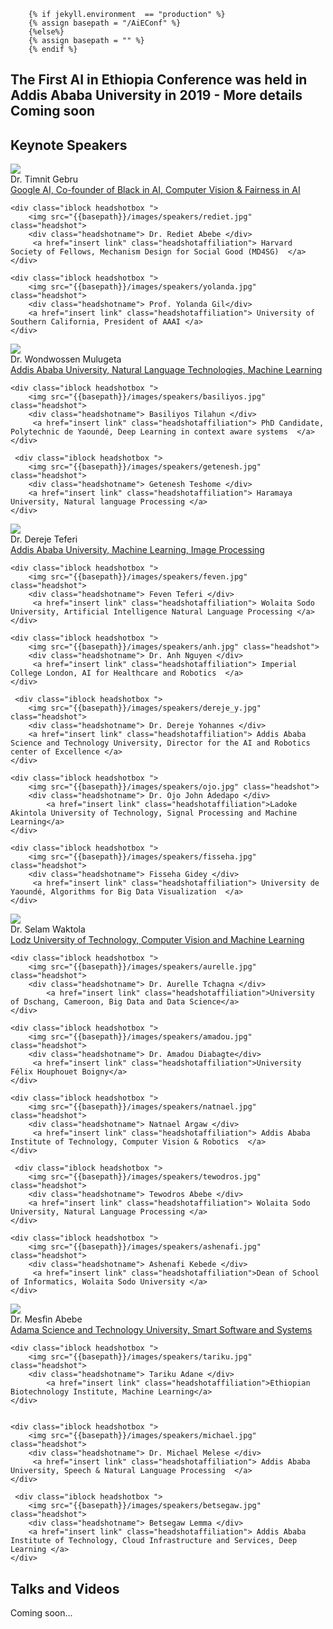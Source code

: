 

        {% if jekyll.environment  == "production" %}
        {% assign basepath = "/AiEConf" %}
        {%else%}
        {% assign basepath = "" %}
        {% endif %}
       
 <!-- ## AI in Ethiopia Conference Organizers--> 

## The First AI in Ethiopia Conference was held in Addis Ababa University in 2019 - More details Coming soon
## Keynote Speakers

<div>
    <div class="iblock headshotbox "> 
        <img src="{{basepath}}/images/speakers/timnit.jpg" class="headshot">
        <div class="headshotname"> Dr. Timnit Gebru </div>
            <a href="insert link" class="headshotaffiliation">Google AI, Co-founder of Black in AI, Computer Vision & Fairness in AI</a>
    </div>
    
    <div class="iblock headshotbox "> 
        <img src="{{basepath}}/images/speakers/rediet.jpg" class="headshot">
        <div class="headshotname"> Dr. Rediet Abebe </div>
         <a href="insert link" class="headshotaffiliation"> Harvard Society of Fellows, Mechanism Design for Social Good (MD4SG)  </a>
    </div>

    <div class="iblock headshotbox "> 
        <img src="{{basepath}}/images/speakers/yolanda.jpg" class="headshot">
        <div class="headshotname"> Prof. Yolanda Gil</div>
        <a href="insert link" class="headshotaffiliation"> University of Southern California, President of AAAI </a> 
    </div> 



</div>
    
<div>
    <div class="iblock headshotbox "> 
        <img src="{{basepath}}/images/speakers/wondwossen.jpg" class="headshot">
        <div class="headshotname"> Dr. Wondwossen Mulugeta </div>
            <a href="insert link" class="headshotaffiliation"> Addis Ababa University, Natural Language Technologies, Machine Learning </a>
    </div>

    <div class="iblock headshotbox "> 
        <img src="{{basepath}}/images/speakers/basiliyos.jpg" class="headshot">
        <div class="headshotname"> Basiliyos Tilahun </div>
         <a href="insert link" class="headshotaffiliation"> PhD Candidate, Polytechnic de Yaoundé, Deep Learning in context aware systems  </a>
    </div>

     <div class="iblock headshotbox "> 
        <img src="{{basepath}}/images/speakers/getenesh.jpg" class="headshot">
        <div class="headshotname"> Getenesh Teshome </div>
        <a href="insert link" class="headshotaffiliation"> Haramaya University, Natural language Processing </a> 
    </div> 


</div>

    
<div>
    <div class="iblock headshotbox "> 
        <img src="{{basepath}}/images/speakers/dereje_t.jpg" class="headshot">
        <div class="headshotname"> Dr. Dereje Teferi </div>
            <a href="insert link" class="headshotaffiliation">Addis Ababa University, Machine Learning, Image Processing</a>
    </div>
    
    <div class="iblock headshotbox "> 
        <img src="{{basepath}}/images/speakers/feven.jpg" class="headshot">
        <div class="headshotname"> Feven Teferi </div>
         <a href="insert link" class="headshotaffiliation"> Wolaita Sodo University, Artificial Intelligence Natural Language Processing </a>
    </div>

    <div class="iblock headshotbox "> 
        <img src="{{basepath}}/images/speakers/anh.jpg" class="headshot">
        <div class="headshotname"> Dr. Anh Nguyen </div>
         <a href="insert link" class="headshotaffiliation"> Imperial College London, AI for Healthcare and Robotics  </a>
    </div>

  
</div>


<div>

     <div class="iblock headshotbox "> 
        <img src="{{basepath}}/images/speakers/dereje_y.jpg" class="headshot">
        <div class="headshotname"> Dr. Dereje Yohannes </div>
        <a href="insert link" class="headshotaffiliation"> Addis Ababa Science and Technology University, Director for the AI and Robotics center of Excellence </a> 
    </div> 

    <div class="iblock headshotbox "> 
        <img src="{{basepath}}/images/speakers/ojo.jpg" class="headshot">
        <div class="headshotname"> Dr. Ojo John Adedapo </div>
            <a href="insert link" class="headshotaffiliation">Ladoke Akintola University of Technology, Signal Processing and Machine Learning</a>
    </div>

    <div class="iblock headshotbox "> 
        <img src="{{basepath}}/images/speakers/fisseha.jpg" class="headshot">
        <div class="headshotname"> Fisseha Gidey </div>
         <a href="insert link" class="headshotaffiliation"> University de Yaoundé, Algorithms for Big Data Visualization  </a>
    </div>


</div>


<div>

<div class="iblock headshotbox "> 
        <img src="{{basepath}}/images/speakers/selam.jpg" class="headshot">
        <div class="headshotname"> Dr. Selam Waktola </div>
        <a href="insert link" class="headshotaffiliation"> Lodz University of Technology, Computer Vision and Machine Learning </a> 
    </div> 

    <div class="iblock headshotbox "> 
        <img src="{{basepath}}/images/speakers/aurelle.jpg" class="headshot">
        <div class="headshotname"> Dr. Aurelle Tchagna </div>
            <a href="insert link" class="headshotaffiliation">University of Dschang, Cameroon, Big Data and Data Science</a>
    </div>
    
    <div class="iblock headshotbox "> 
        <img src="{{basepath}}/images/speakers/amadou.jpg" class="headshot">
        <div class="headshotname"> Dr. Amadou Diabagte</div>
         <a href="insert link" class="headshotaffiliation">University Félix Houphouet Boigny</a>
    </div>

</div>



<div>

    <div class="iblock headshotbox "> 
        <img src="{{basepath}}/images/speakers/natnael.jpg" class="headshot">
        <div class="headshotname"> Natnael Argaw </div>
         <a href="insert link" class="headshotaffiliation"> Addis Ababa Institute of Technology, Computer Vision & Robotics  </a>
    </div>

     <div class="iblock headshotbox "> 
        <img src="{{basepath}}/images/speakers/tewodros.jpg" class="headshot">
        <div class="headshotname"> Tewodros Abebe </div>
        <a href="insert link" class="headshotaffiliation"> Wolaita Sodo University, Natural Language Processing </a> 
    </div> 

    <div class="iblock headshotbox "> 
        <img src="{{basepath}}/images/speakers/ashenafi.jpg" class="headshot">
        <div class="headshotname"> Ashenafi Kebede </div>
         <a href="insert link" class="headshotaffiliation">Dean of School of Informatics, Wolaita Sodo University </a>
    </div>

<div>

<div>
    <div class="iblock headshotbox "> 
        <img src="{{basepath}}/images/speakers/mesfin.jpg" class="headshot">
        <div class="headshotname"> Dr. Mesfin Abebe </div>
         <a href="insert link" class="headshotaffiliation">Adama Science and Technology University, Smart Software and Systems</a>
    </div>

    <div class="iblock headshotbox "> 
        <img src="{{basepath}}/images/speakers/tariku.jpg" class="headshot">
        <div class="headshotname"> Tariku Adane </div>
            <a href="insert link" class="headshotaffiliation">Ethiopian Biotechnology Institute, Machine Learning</a>
    </div>


    <div class="iblock headshotbox "> 
        <img src="{{basepath}}/images/speakers/michael.jpg" class="headshot">
        <div class="headshotname"> Dr. Michael Melese </div>
         <a href="insert link" class="headshotaffiliation"> Addis Ababa University, Speech & Natural Language Processing  </a>
    </div>

     <div class="iblock headshotbox "> 
        <img src="{{basepath}}/images/speakers/betsegaw.jpg" class="headshot">
        <div class="headshotname"> Betsegaw Lemma </div>
        <a href="insert link" class="headshotaffiliation"> Addis Ababa Institute of Technology, Cloud Infrastructure and Services, Deep Learning </a> 
    </div> 

</div>



## Talks and Videos

Coming soon...
